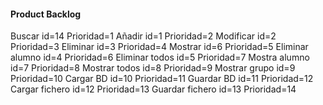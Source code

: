 #### Product Backlog

Buscar id=14 Prioridad=1
Añadir id=1 Prioridad=2
Modificar id=2 Prioridad=3
Eliminar id=3 Prioridad=4
Mostrar id=6 Prioridad=5
Eliminar alumno id=4 Prioridad=6
Eliminar todos id=5 Prioridad=7
Mostra alumno id=7 Prioridad=8
Mostrar todos id=8 Prioridad=9
Mostrar grupo id=9 Prioridad=10
Cargar BD id=10 Prioridad=11
Guardar BD id=11 Prioridad=12
Cargar fichero id=12 Prioridad=13
Guardar fichero id=13 Prioridad=14




